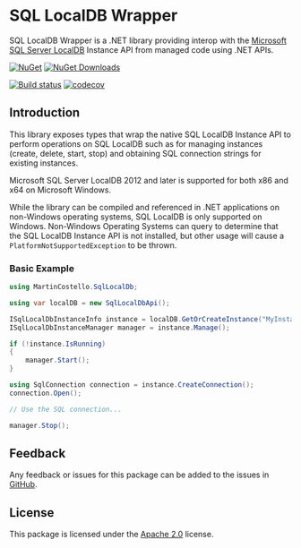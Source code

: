 # SQL LocalDB Wrapper

SQL LocalDB Wrapper is a .NET library providing interop with the
[Microsoft SQL Server LocalDB][sqllocaldb] Instance API from managed code using .NET APIs.

[![NuGet][package-badge-version]][package-download]
[![NuGet Downloads][package-badge-downloads]][package-download]

[![Build status][build-badge]][build-status]
[![codecov][coverage-badge]][coverage-report]

## Introduction

This library exposes types that wrap the native SQL LocalDB Instance API to perform operations on
SQL LocalDB such as for managing instances (create, delete, start, stop) and obtaining SQL
connection strings for existing instances.

Microsoft SQL Server LocalDB 2012 and later is supported for both x86 and x64 on Microsoft Windows.

While the library can be compiled and referenced in .NET applications on non-Windows operating
systems, SQL LocalDB is only supported on Windows. Non-Windows Operating Systems can query to
determine that the SQL LocalDB Instance API is not installed, but other usage will cause a
`PlatformNotSupportedException` to be thrown.

### Basic Example

```csharp
using MartinCostello.SqlLocalDb;

using var localDB = new SqlLocalDbApi();

ISqlLocalDbInstanceInfo instance = localDB.GetOrCreateInstance("MyInstance");
ISqlLocalDbInstanceManager manager = instance.Manage();

if (!instance.IsRunning)
{
    manager.Start();
}

using SqlConnection connection = instance.CreateConnection();
connection.Open();

// Use the SQL connection...

manager.Stop();
```

## Feedback

Any feedback or issues for this package can be added to the issues in [GitHub][issues].

## License

This package is licensed under the [Apache 2.0][license] license.

[build-badge]: https://github.com/martincostello/sqllocaldb/actions/workflows/build.yml/badge.svg?branch=main&event=push
[build-status]: https://github.com/martincostello/sqllocaldb/actions/workflows/build.yml?query=branch%3Amain+event%3Apush "Continuous Integration for this project"
[coverage-badge]: https://codecov.io/gh/martincostello/sqllocaldb/branch/main/graph/badge.svg
[coverage-report]: https://codecov.io/gh/martincostello/sqllocaldb "Code coverage report for this project"
[issues]: https://github.com/martincostello/sqllocaldb/issues "Issues for this project on GitHub.com"
[license]: https://www.apache.org/licenses/LICENSE-2.0.txt "The Apache 2.0 license"
[package-badge-downloads]: https://img.shields.io/nuget/dt/MartinCostello.SqlLocalDb?logo=nuget&label=Downloads&color=blue
[package-badge-version]: https://img.shields.io/nuget/v/MartinCostello.SqlLocalDb?logo=nuget&label=Latest&color=blue
[package-download]: https://www.nuget.org/packages/MartinCostello.SqlLocalDb "Download MartinCostello.SqlLocalDb from NuGet"
[sqllocaldb]: https://learn.microsoft.com/sql/relational-databases/express-localdb-instance-apis/sql-server-express-localdb-reference-instance-apis "SQL Server Express LocalDB Reference - Instance APIs"
